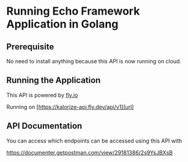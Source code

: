 # Running Echo Framework Application in Golang 



## Prerequisite
No need to install anything because this API is now running on cloud.

## Running the Application

This API is powered by [fly.io ](url)

Running on [https://kalorize-api.fly.dev/api/v1](url)


## API Documentation

You can access which endpoints can be accessed using this API with 

https://documenter.getpostman.com/view/29181386/2s9YsJBXsB

